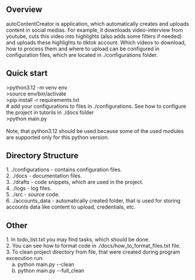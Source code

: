<h2>Overview</h2>
autoContentCreator is application, which automatically creates and uploads content in social medias. For example, it downloads video-interview from youtube, cuts this video into highlights (also adds some filters if needed) and uploads these highlights to tiktok account. Which videos to download, how to process them and where to upload can be configured in configuration files, which are located in ./configurations folder.<br>

<h2>Quick start</h2>
>python3.12 -m venv env<br>
>source env/bin/activate<br>
>pip install -r requirements.txt<br>
# add your configurations to files in ./configurations. See how to configure the project in tutorils in ./docs folder<br>
>python main.py<br><br>
Note, that python3.12 should be used because some of the used modules are supported only for this python version.<br>

<h2>Directory Structure</h2>
1. ./configurations - contains configuration files.<br>
2. ./docs - documentation files.<br>
3. ./drafts - code snippets, which are used in the project.<br>
4. ./logs - log files.<br>
5. ./src - source code.<br>
6. ./accounts_data - automatically created folder, that is used for storing accounts data like content to upload, credentials, etc.<br>

<h2>Other</h2>
1. In todo_list.txt you may find tasks, which should be done.<br>
2. You can see how to format code in ./docs/how_to_format_files.txt file.<br>
3. To clean project directory from file, that were created during program excecution run:<br>
&nbsp;&nbsp;&nbsp;&nbsp;a. python main.py --clean<br>
&nbsp;&nbsp;&nbsp;&nbsp;b. python main.py --full_clean<br>
